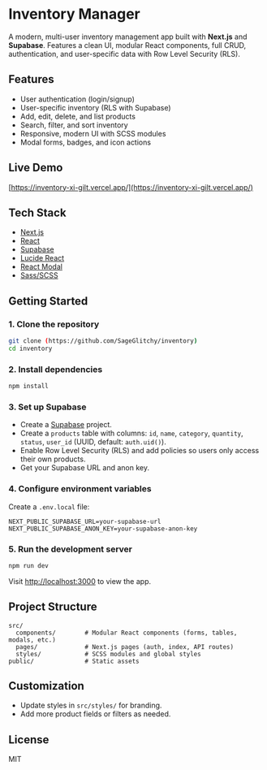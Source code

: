 # Inventory Manager

A modern, multi-user inventory management app built with **Next.js** and **Supabase**. Features a clean UI, modular React components, full CRUD, authentication, and user-specific data with Row Level Security (RLS).

## Features
- User authentication (login/signup)
- User-specific inventory (RLS with Supabase)
- Add, edit, delete, and list products
- Search, filter, and sort inventory
- Responsive, modern UI with SCSS modules
- Modal forms, badges, and icon actions

## Live Demo
[https://inventory-xi-gilt.vercel.app/](https://inventory-xi-gilt.vercel.app/)

## Tech Stack
- [Next.js](https://nextjs.org/)
- [React](https://react.dev/)
- [Supabase](https://supabase.com/)
- [Lucide React](https://lucide.dev/icons/)
- [React Modal](https://reactcommunity.org/react-modal/)
- [Sass/SCSS](https://sass-lang.com/)

## Getting Started

### 1. Clone the repository
```bash
git clone (https://github.com/SageGlitchy/inventory)
cd inventory
```

### 2. Install dependencies
```bash
npm install
```

### 3. Set up Supabase
- Create a [Supabase](https://supabase.com/) project.
- Create a `products` table with columns: `id`, `name`, `category`, `quantity`, `status`, `user_id` (UUID, default: `auth.uid()`).
- Enable Row Level Security (RLS) and add policies so users only access their own products.
- Get your Supabase URL and anon key.

### 4. Configure environment variables
Create a `.env.local` file:
```env
NEXT_PUBLIC_SUPABASE_URL=your-supabase-url
NEXT_PUBLIC_SUPABASE_ANON_KEY=your-supabase-anon-key
```

### 5. Run the development server
```bash
npm run dev
```
Visit [http://localhost:3000](http://localhost:3000) to view the app.

## Project Structure
```
src/
  components/        # Modular React components (forms, tables, modals, etc.)
  pages/             # Next.js pages (auth, index, API routes)
  styles/            # SCSS modules and global styles
public/              # Static assets
```

## Customization
- Update styles in `src/styles/` for branding.
- Add more product fields or filters as needed.

## License
MIT

